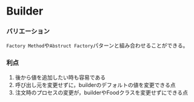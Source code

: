 #  Builder 


### バリエーション
`Factory Method`や`Abstruct Factory`パターンと組み合わせることができる。

### 利点

1. 後から値を追加したい時も容易である
2. 呼び出し元を変更せずに，builderのデフォルトの値を変更できる点
3. 注文時のプロセスの変更が，builderやFoodクラスを変更せずにできる点



